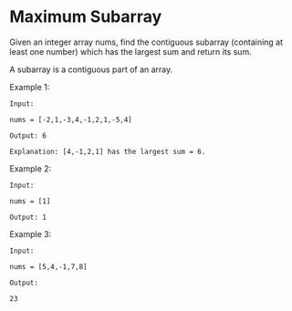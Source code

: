 # Maximum Subarray

Given an integer array nums, find the contiguous subarray (containing at least one number) which has the largest sum and return its sum.

A subarray is a contiguous part of an array.

Example 1:

```
Input:

nums = [-2,1,-3,4,-1,2,1,-5,4]

Output: 6

Explanation: [4,-1,2,1] has the largest sum = 6.
```

Example 2:

```
Input:

nums = [1]

Output: 1
```

Example 3:

```
Input:

nums = [5,4,-1,7,8]

Output:

23
```
